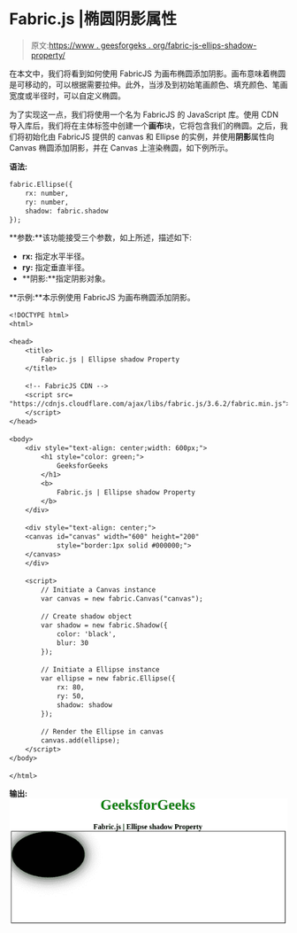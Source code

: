 # Fabric.js |椭圆阴影属性

> 原文:[https://www . geesforgeks . org/fabric-js-ellips-shadow-property/](https://www.geeksforgeeks.org/fabric-js-ellipse-shadow-property/)

在本文中，我们将看到如何使用 FabricJS 为画布椭圆添加阴影。画布意味着椭圆是可移动的，可以根据需要拉伸。此外，当涉及到初始笔画颜色、填充颜色、笔画宽度或半径时，可以自定义椭圆。

为了实现这一点，我们将使用一个名为 FabricJS 的 JavaScript 库。使用 CDN 导入库后，我们将在主体标签中创建一个**画布**块，它将包含我们的椭圆。之后，我们将初始化由 FabricJS 提供的 canvas 和 Ellipse 的实例，并使用**阴影**属性向 Canvas 椭圆添加阴影，并在 Canvas 上渲染椭圆，如下例所示。

**语法:**

```
fabric.Ellipse({
    rx: number,
    ry: number,
    shadow: fabric.shadow
}); 
```

**参数:**该功能接受三个参数，如上所述，描述如下:

*   **rx:** 指定水平半径。
*   **ry:** 指定垂直半径。
*   **阴影:**指定阴影对象。

**示例:**本示例使用 FabricJS 为画布椭圆添加阴影。

```
<!DOCTYPE html>
<html>

<head>
    <title> 
        Fabric.js | Ellipse shadow Property
    </title>

    <!-- FabricJS CDN -->
    <script src=
"https://cdnjs.cloudflare.com/ajax/libs/fabric.js/3.6.2/fabric.min.js">
    </script>
</head>

<body>
    <div style="text-align: center;width: 600px;">
        <h1 style="color: green;">
            GeeksforGeeks
        </h1>
        <b>
            Fabric.js | Ellipse shadow Property
        </b>
    </div>

    <div style="text-align: center;">
    <canvas id="canvas" width="600" height="200" 
            style="border:1px solid #000000;">
    </canvas>
    </div>

    <script>
        // Initiate a Canvas instance
        var canvas = new fabric.Canvas("canvas");

        // Create shadow object
        var shadow = new fabric.Shadow({
            color: 'black',
            blur: 30
        });

        // Initiate a Ellipse instance
        var ellipse = new fabric.Ellipse({
            rx: 80,
            ry: 50,
            shadow: shadow
        });

        // Render the Ellipse in canvas
        canvas.add(ellipse);
    </script>
</body>

</html>                   
```

**输出:**
![](img/ca119f1bf6b2a4c7a8e1ea673ab84f41.png)